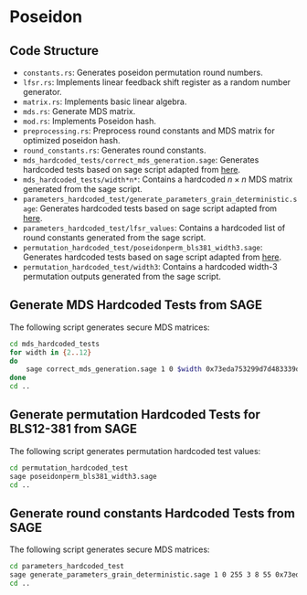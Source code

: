 # Poseidon

## Code Structure

* `constants.rs`: Generates poseidon permutation round numbers.
* `lfsr.rs`: Implements linear feedback shift register as a random number generator.
* `matrix.rs`: Implements basic linear algebra.
* `mds.rs`: Generate MDS matrix.
* `mod.rs`: Implements Poseidon hash.
* `preprocessing.rs`: Preprocess round constants and MDS matrix for optimized poseidon hash.
* `round_constants.rs`: Generates round constants.
* `mds_hardcoded_tests/correct_mds_generation.sage`: Generates hardcoded tests based on sage script adapted from [here](https://extgit.iaik.tugraz.at/krypto/hadeshash/-/blob/master/code/generate_parameters_grain.sage).
* `mds_hardcoded_tests/width*n*`: Contains a hardcoded $n\times n$ MDS matrix generated from the sage script.
* `parameters_hardcoded_test/generate_parameters_grain_deterministic.sage`: Generates hardcoded tests based on sage script adapted from [here](https://extgit.iaik.tugraz.at/krypto/hadeshash/-/blob/master/code/generate_parameters_grain.sage).
* `parameters_hardcoded_test/lfsr_values`: Contains a hardcoded list of round constants generated from the sage script. 
* `permutation_hardcoded_test/poseidonperm_bls381_width3.sage`: Generates hardcoded tests based on sage script adapted from [here](https://extgit.iaik.tugraz.at/krypto/hadeshash/-/blob/master/code/poseidonperm_x5_255_3.sage).
* `permutation_hardcoded_test/width3`: Contains a hardcoded width-3 permutation outputs generated from the sage script.

## Generate MDS Hardcoded Tests from SAGE

The following script generates secure MDS matrices:

```sh
cd mds_hardcoded_tests
for width in {2..12}
do
    sage correct_mds_generation.sage 1 0 $width 0x73eda753299d7d483339d80809a1d80553bda402fffe5bfeffffffff00000001
done
cd ..
```

## Generate permutation Hardcoded Tests for BLS12-381 from SAGE

The following script generates permutation hardcoded test values:

```sh
cd permutation_hardcoded_test
sage poseidonperm_bls381_width3.sage
cd ..
```

## Generate round constants Hardcoded Tests from SAGE

The following script generates secure MDS matrices:

```sh
cd parameters_hardcoded_test
sage generate_parameters_grain_deterministic.sage 1 0 255 3 8 55 0x73eda753299d7d483339d80809a1d80553bda402fffe5bfeffffffff00000001
cd ..
```